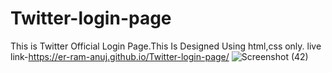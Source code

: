 # Twitter-login-page
This is Twitter Official Login Page.This Is Designed Using html,css only.
live link-https://er-ram-anuj.github.io/Twitter-login-page/
![Screenshot (42)](https://github.com/Er-Ram-Anuj/Twitter-login-page/assets/121351615/ea50b328-f36c-4038-a743-1de58c47507c)

